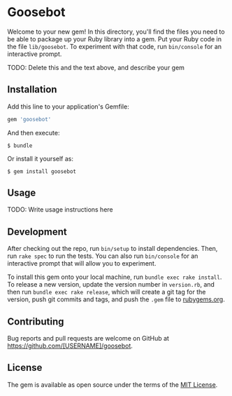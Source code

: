 # Goosebot

Welcome to your new gem! In this directory, you'll find the files you need to be able to package up your Ruby library into a gem. Put your Ruby code in the file `lib/goosebot`. To experiment with that code, run `bin/console` for an interactive prompt.

TODO: Delete this and the text above, and describe your gem

## Installation

Add this line to your application's Gemfile:

```ruby
gem 'goosebot'
```

And then execute:

    $ bundle

Or install it yourself as:

    $ gem install goosebot

## Usage

TODO: Write usage instructions here

## Development

After checking out the repo, run `bin/setup` to install dependencies. Then, run `rake spec` to run the tests. You can also run `bin/console` for an interactive prompt that will allow you to experiment.

To install this gem onto your local machine, run `bundle exec rake install`. To release a new version, update the version number in `version.rb`, and then run `bundle exec rake release`, which will create a git tag for the version, push git commits and tags, and push the `.gem` file to [rubygems.org](https://rubygems.org).

## Contributing

Bug reports and pull requests are welcome on GitHub at https://github.com/[USERNAME]/goosebot.

## License

The gem is available as open source under the terms of the [MIT License](https://opensource.org/licenses/MIT).
